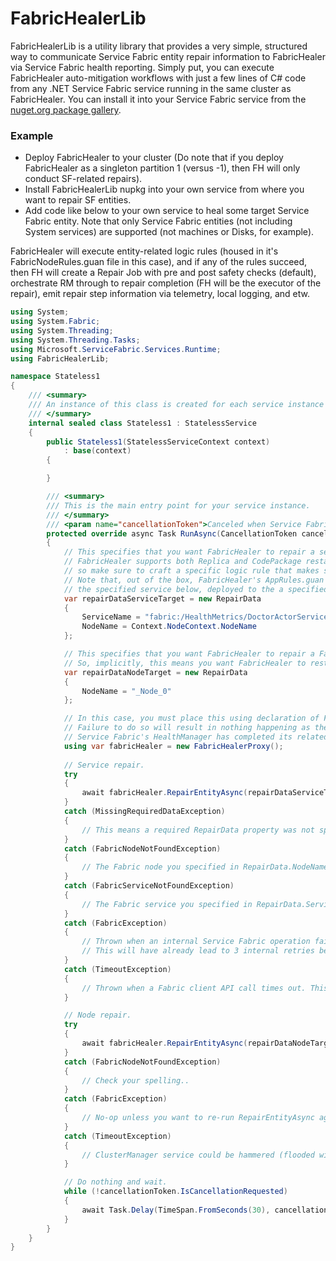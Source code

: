 ﻿# FabricHealerLib

FabricHealerLib is a utility library that provides a very simple, structured way to communicate Service Fabric entity repair information to FabricHealer via Service Fabric health
reporting. Simply put, you can execute FabricHealer auto-mitigation workflows with just a few lines of C# code from any .NET Service Fabric service running in the same cluster
as FabricHealer. You can install it into your Service Fabric service from the [nuget.org package gallery](...). 

### Example

- Deploy FabricHealer to your cluster (Do note that if you deploy FabricHealer as a singleton partition 1 (versus -1), then FH will only conduct SF-related repairs).
- Install FabricHealerLib nupkg into your own service from where you want to repair SF entities.
- Add code like below to your own service to heal some target Service Fabric entity. Note that only Service Fabric entities (not including System services) are supported (not machines or Disks, for example).

FabricHealer will execute entity-related logic rules (housed in it's FabricNodeRules.guan file in this case), and if any of the rules succeed, then FH will create a Repair Job with pre and post safety checks (default),
orchestrate RM through to repair completion (FH will be the executor of the repair), emit repair step information via telemetry, local logging, and etw.

```C#
using System;
using System.Fabric;
using System.Threading;
using System.Threading.Tasks;
using Microsoft.ServiceFabric.Services.Runtime;
using FabricHealerLib;

namespace Stateless1
{
    /// <summary>
    /// An instance of this class is created for each service instance by the Service Fabric runtime.
    /// </summary>
    internal sealed class Stateless1 : StatelessService
    {
        public Stateless1(StatelessServiceContext context)
            : base(context)
        {

        }

        /// <summary>
        /// This is the main entry point for your service instance.
        /// </summary>
        /// <param name="cancellationToken">Canceled when Service Fabric needs to shut down this service instance.</param>
        protected override async Task RunAsync(CancellationToken cancellationToken)
        {
            // This specifies that you want FabricHealer to repair a service instance deployed to a Fabric node named NodeName.
            // FabricHealer supports both Replica and CodePackage restarts of services. The logic rules will dictate which one of these happens,
            // so make sure to craft a specific logic rule that makes sense for you (and use some logic!).
            // Note that, out of the box, FabricHealer's AppRules.guan file already has a restart replica catch-all (applies to any service) rule that will restart the primary replica of
            // the specified service below, deployed to the a specified Fabric node. 
            var repairDataServiceTarget = new RepairData
            {
                ServiceName = "fabric:/HealthMetrics/DoctorActorServiceType",
                NodeName = Context.NodeContext.NodeName
            };

            // This specifies that you want FabricHealer to repair a Fabric node named NodeName. The only supported repair in FabricHealer is a Restart.
            // So, implicitly, this means you want FabricHealer to restart _Node_0.
            var repairDataNodeTarget = new RepairData
            {
                NodeName = "_Node_0"
            };

            // In this case, you must place this using declaration of FabricHealerProxy instance at function scope (so, not within the try below).
            // Failure to do so will result in nothing happening as the FabricClient instance that FabricHealerProxy creates will have closed before
            // Service Fabric's HealthManager has completed its related work.
            using var fabricHealer = new FabricHealerProxy();
        
            // Service repair.
            try
            {
                await fabricHealer.RepairEntityAsync(repairDataServiceTarget, cancellationToken, TimeSpan.FromMinutes(5)).ConfigureAwait(false);
            }
            catch (MissingRequiredDataException)
            {
                // This means a required RepairData property was not specified. For example, RepairData.NodeName was not set.
            }
            catch (FabricNodeNotFoundException)
            {
                // The Fabric node you specified in RepairData.NodeName does not exist.
            }
            catch (FabricServiceNotFoundException)
            {
                // The Fabric service you specified in RepairData.ServiceName does not exist.
            }
            catch (FabricException)
            {
                // Thrown when an internal Service Fabric operation fails. Internally, RepairEntityAsync will retry failed Fabric client operations 3 times.
                // This will have already lead to 3 internal retries before surfacing here.
            }
            catch (TimeoutException)
            {
                // Thrown when a Fabric client API call times out. This will have already lead to 3 internal retries before surfacing here.
            }

            // Node repair.
            try
            {
                await fabricHealer.RepairEntityAsync(repairDataNodeTarget, cancellationToken, TimeSpan.FromMinutes(5)).ConfigureAwait(false);
            }
            catch (FabricNodeNotFoundException)
            {
                // Check your spelling..
            }
            catch (FabricException)
            {
                // No-op unless you want to re-run RepairEntityAsync again..
            }
            catch (TimeoutException)
            {
                // ClusterManager service could be hammered (flooded with queries), for example. You could retry RepairEntityAsync again after you wait a bit..
            }

            // Do nothing and wait.
            while (!cancellationToken.IsCancellationRequested)
            {
                await Task.Delay(TimeSpan.FromSeconds(30), cancellationToken);
            }
        }
    }
}
```


